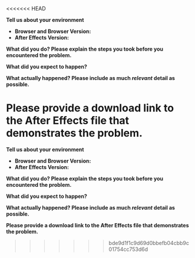 <<<<<<< HEAD
<!--
    This template is for bug reports. If you are reporting a bug, please answer all the questions below.
    If you are here for another reason (feature request, question, etc) please delete this template before continuing.

    Note that leaving sections blank will make it difficult for us to troubleshoot bugs, causing delays in our response,
    or result in closing this issue.

    Please include screenshots where applicable.
-->

**Tell us about your environment**

* **Browser and Browser Version:**
* **After Effects Version:**

**What did you do? Please explain the steps you took before you encountered the problem.**

**What did you expect to happen?**

**What actually happened? Please include as much _relevant_ detail as possible.**

**Please provide a download link to the After Effects file that demonstrates the problem.**
=======
<!--
    This template is for bug reports. If you are reporting a bug, please answer all the questions below.
    If you are here for another reason (feature request, question, etc) please delete this template before continuing.

    Note that leaving sections blank will make it difficult for us to troubleshoot bugs, causing delays in our response,
    or result in closing this issue.

    Please include screenshots where applicable.
-->

**Tell us about your environment**

* **Browser and Browser Version:**
* **After Effects Version:**

**What did you do? Please explain the steps you took before you encountered the problem.**

**What did you expect to happen?**

**What actually happened? Please include as much _relevant_ detail as possible.**

**Please provide a download link to the After Effects file that demonstrates the problem.**
>>>>>>> bde9d1f1c9d69d0bbefb04cbb9c01754cc753d6d
